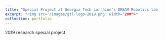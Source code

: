 ```yaml
---
title: "Special Project at Georgia Tech Lorraine's DREAM Robotics lab - 2020"
excerpt: "<img src='/images/gtl-logo-2019.png' width="200">"
collection: portfolio
---
```


2019 research special project
